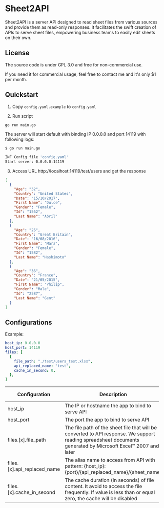 # Sheet2API

Sheet2API is a server API designed to read sheet files from various sources and provide them as read-only responses. It facilitates the swift creation of APIs to serve sheet files, empowering business teams to easily edit sheets on their own.

## License

The source code is under GPL 3.0 and free for non-commercial use.

If you need it for commercial usage, feel free to contact me and it's only $1 per month.

## Quickstart

1. Copy `config.yaml.example` to `config.yaml`

2. Run script

```bash
go run main.go
```

The server will start default with binding IP 0.0.0.0 and port 14119 with following logs:

```bash
$ go run main.go

INF Config file 'config.yaml'
Start server: 0.0.0.0:14119
```

3. Access URL http://localhost:14119/test/users and get the response

```json
[
  {
    "Age": "32",
    "Country": "United States",
    "Date": "15/10/2017",
    "First Name": "Dulce",
    "Gender": "Female",
    "Id": "1562",
    "Last Name": "Abril"
  },
  {
    "Age": "25",
    "Country": "Great Britain",
    "Date": "16/08/2016",
    "First Name": "Mara",
    "Gender": "Female",
    "Id": "1582",
    "Last Name": "Hashimoto"
  },
  {
    "Age": "36",
    "Country": "France",
    "Date": "21/05/2015",
    "First Name": "Philip",
    "Gender": "Male",
    "Id": "2587",
    "Last Name": "Gent"
  }
]
```

## Configurations

Example:
```yaml
host_ip: 0.0.0.0
host_port: 14119
files: [
  {
    file_path: "./test/users_test.xlsx",
    api_replaced_name: "test",
    cache_in_second: 0,
  },
]
```

| Configuration | Description | Default value |
| ------------- | ------------- | ------------- |
| host_ip  | The IP or hostname the app to bind to serve API | 0.0.0.0 |
| host_port | The port the app to bind to serve API | 14119 |
| files.[x].file_path | The file path of the sheet file that will be converted to API response. We support reading spreadsheet documents generated by Microsoft Excel™ 2007 and later | {empty} |
| files.[x].api_replaced_name | The alias name to access from API with pattern: {host_ip}:{port}/{api_replaced_name}/{sheet_name} | {empty} |
| files.[x].cache_in_second | The cache duration (in seconds) of file content. It avoid to access the file frequently. If value is less than or equal zero, the cache will be disabled | 0 |
